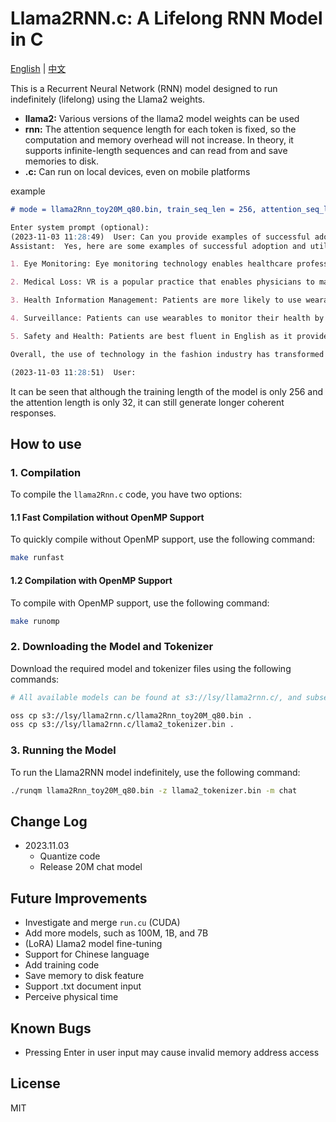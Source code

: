 # Llama2RNN.c: A Lifelong RNN Model in C

[English](README.md) | [中文](README_zh.md)

This is a Recurrent Neural Network (RNN) model designed to run indefinitely (lifelong) using the Llama2 weights.

- **llama2:** Various versions of the llama2 model weights can be used
- **rnn:** The attention sequence length for each token is fixed, so the computation and memory overhead will not increase. In theory, it supports infinite-length sequences and can read from and save memories to disk.
- **.c:** Can run on local devices, even on mobile platforms

example
```md
# mode = llama2Rnn_toy20M_q80.bin, train_seq_len = 256, attention_seq_len = 32

Enter system prompt (optional):
(2023-11-03 11:28:49)  User: Can you provide examples of successful adoption and utilization of wearable technology in the fashion industry?
Assistant:  Yes, here are some examples of successful adoption and utilization of wearable technology in the fashion industry:

1. Eye Monitoring: Eye monitoring technology enables healthcare professionals to track data on patients' movements, symptoms, and treatment options. This data can be used to adjust the temperature, duration, and other factors that affect patient satisfaction, and predict which treatment works best for each individual patient.

2. Medical Loss: VR is a popular practice that enables physicians to make real-time changes in their patients’ health data. Patients can apply their VR training, allowing them to monitor their progress and adjust their care accordingly.

3. Health Information Management: Patients are more likely to use wearable devices, such as smartwatches, for medical diagnosis and monitoring. They can see their blood sugar levels, heatstroke, and other health conditions. This helps them to manage their symptoms and reduce the likelihood of their health conditions.

4. Surveillance: Patients can use wearables to monitor their health by monitoring their movements, activities, and other factors that contribute to their health. They can monitor their heart rate, breathing patterns, and other sensory systems to make more informed decisions about the location and timing of their menstrual cycle.

5. Safety and Health: Patients are best fluent in English as it provides them with real-time access to healthcare in a more accessible and convenient way. They can avoid getting stranded on their own or leave food, and can also save lives by smiling at home or visiting places in the house.

Overall, the use of technology in the fashion industry has transformed patient care. By providing advanced training and support to healthcare professionals, researchers have been able to provide a more accurate, efficient, and intuitive approach to patient care.

(2023-11-03 11:28:51)  User:

```

It can be seen that although the training length of the model is only 256 and the attention length is only 32, it can still generate longer coherent responses.

## How to use

### 1. Compilation

To compile the `llama2Rnn.c` code, you have two options:

#### 1.1 Fast Compilation without OpenMP Support

To quickly compile without OpenMP support, use the following command:

```bash
make runfast
```

#### 1.2 Compilation with OpenMP Support

To compile with OpenMP support, use the following command:

```bash
make runomp
```

### 2. Downloading the Model and Tokenizer

Download the required model and tokenizer files using the following commands:

```bash
# All available models can be found at s3://lsy/llama2rnn.c/, and subsequent model updates will also be here

oss cp s3://lsy/llama2rnn.c/llama2Rnn_toy20M_q80.bin .
oss cp s3://lsy/llama2rnn.c/llama2_tokenizer.bin .
```

### 3. Running the Model

To run the Llama2RNN model indefinitely, use the following command:

```bash
./runqm llama2Rnn_toy20M_q80.bin -z llama2_tokenizer.bin -m chat
```

## Change Log

- 2023.11.03
    - Quantize code
    - Release 20M chat model

## Future Improvements

- Investigate and merge `run.cu` (CUDA)
- Add more models, such as 100M, 1B, and 7B
- (LoRA) Llama2 model fine-tuning
- Support for Chinese language
- Add training code
- Save memory to disk feature
- Support .txt document input
- Perceive physical time

## Known Bugs

- Pressing Enter in user input may cause invalid memory address access

## License

MIT

